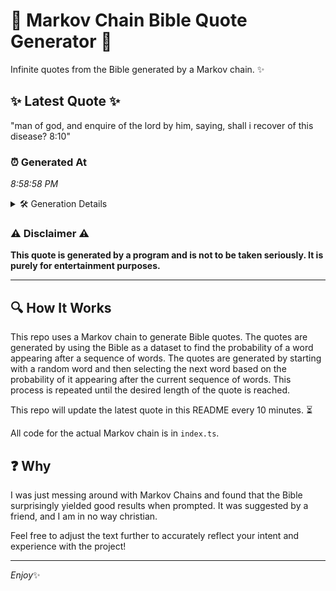 # 📖 Markov Chain Bible Quote Generator 📖

Infinite quotes from the Bible generated by a Markov chain. ✨

## ✨ Latest Quote ✨
"man of god, and enquire of the lord by him, saying, shall i recover of this disease? 8:10"

### ⏰ Generated At
*8:58:58 PM*

<details>
    <summary>🛠️ Generation Details</summary>
    <p>
        <strong>🌱 Seed:</strong> man<br>
        <strong>🔄 Iterations:</strong> 17<br>
        <strong>📜 Context History:</strong><br>[ man ]: of<br>[ man, of ]: god,<br>[ man, of, god, ]: and<br>[ man, of, god,, and ]: enquire<br>[ man, of, god,, and, enquire ]: of<br>[ man, of, god,, and, enquire, of ]: the<br>[ of, god,, and, enquire, of, the ]: lord<br>[ god,, and, enquire, of, the, lord ]: by<br>[ and, enquire, of, the, lord, by ]: him,<br>[ enquire, of, the, lord, by, him, ]: saying,<br>[ of, the, lord, by, him,, saying, ]: shall<br>[ the, lord, by, him,, saying,, shall ]: i<br>[ lord, by, him,, saying,, shall, i ]: recover<br>[ by, him,, saying,, shall, i, recover ]: of<br>[ him,, saying,, shall, i, recover, of ]: this<br>[ saying,, shall, i, recover, of, this ]: disease?<br>[ shall, i, recover, of, this, disease? ]: 8:10<br>
    </p>
</details>

### ⚠️ Disclaimer ⚠️
**This quote is generated by a program and is not to be taken seriously. It is purely for entertainment purposes.**

---

## 🔍 How It Works

This repo uses a Markov chain to generate Bible quotes. The quotes are generated by using the Bible as a dataset to find the probability of a word appearing after a sequence of words. The quotes are generated by starting with a random word and then selecting the next word based on the probability of it appearing after the current sequence of words. This process is repeated until the desired length of the quote is reached.

This repo will update the latest quote in this README every 10 minutes. ⏳

All code for the actual Markov chain is in `index.ts`.

## ❓ Why

I was just messing around with Markov Chains and found that the Bible surprisingly yielded good results when prompted. 
It was suggested by a friend, and I am in no way christian.

Feel free to adjust the text further to accurately reflect your intent and experience with the project!

---

*Enjoy*✨
